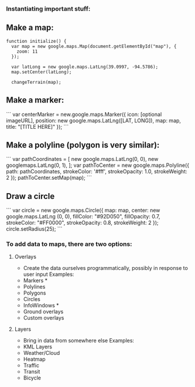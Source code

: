 <h3>Instantiating important stuff:</h3>

<h2>Make a map:</h2>

~~~~
function initialize() {
  var map = new google.maps.Map(document.getElementById("map"), {
    zoom: 11
  });

  var latLong = new google.maps.LatLng(39.0997, -94.5786);
  map.setCenter(latLong);

  changeTerrain(map);
~~~~

<h2>Make a marker:</h2>
```
var centerMarker = new.google.maps.Marker({
    icon: [optional imageURL],
    position: new google.maps.LatLng([LAT, LONG]),
    map: map,
    title: "[TITLE HERE]"
});
```

<h2>Make a polyline (polygon is very similar):</h2>
```
var pathCoordinates = [
    new google.maps.LatLng(0, 0),
    new googlemaps.LatLng(0, 1),
];
var pathToCenter = new google.maps.Polyline({
    path: pathCoordinates,
    strokeColor: '#fff',
    strokeOpacity: 1.0,
    strokeWeight: 2
});
pathToCenter.setMap(map);
```

<h2>Draw a circle</h2>
```
var circle = new google.maps.Circle({
    map: map,
    center: new google.maps.LatLng (0, 0),
    fillColor: "#92D050",
    fillOpacity: 0.7,
    strokeColor: "#FF0000",
    strokeOpacity: 0.8,
    strokeWeight: 2
});
circle.setRadius(25);
```

<h3>To add data to maps, there are two options:</h3>

1. Overlays
    - Create the data ourselves programmatically, possibly in response to user input
    Examples:
    - Markers *
    - Polylines
    - Polygons
    - Circles
    - InfoWindows *
    - Ground overlays
    - Custom overlays

2. Layers
    - Bring in data from somewhere else
    Examples:
    - KML Layers
    - Weather/Cloud
    - Heatmap
    - Traffic
    - Transit
    - Bicycle


